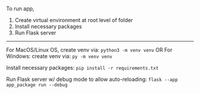 To run app,

1. Create virtual environment at root level of folder
2. Install necessary packages
3. Run Flask server

----

For MacOS/Linux OS, create venv via:
`python3 -m venv venv`
OR
For Windows: create venv via:
`py -m venv venv`

Install necessary packages:
`pip install -r requirements.txt`

Run Flask server w/ debug mode to allow auto-reloading:
`flask --app app_package run --debug`